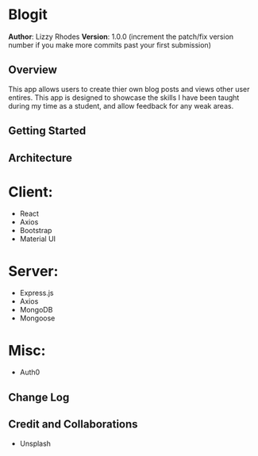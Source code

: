 # Blogit

**Author**: Lizzy Rhodes
**Version**: 1.0.0 (increment the patch/fix version number if you make more commits past your first submission)

## Overview
This app allows users to create thier own blog posts and views other user entires. This app is designed to showcase the skills I have been taught during my time as a student, and allow feedback for any weak areas.
<!-- Provide a high level overview of what this application is and why you are building it, beyond the fact that it's an assignment for this class. (i.e. What's your problem domain?) -->

## Getting Started
<!-- What are the steps that a user must take in order to build this app on their own machine and get it running? -->


## Architecture
<!-- Provide a detailed description of the application design. What technologies (languages, libraries, etc) you're using, and any other relevant design information. -->
# Client:
- React
- Axios
- Bootstrap
- Material UI 

# Server:
- Express.js
- Axios
- MongoDB
- Mongoose

# Misc:
- Auth0


## Change Log
<!-- Use this area to document the iterative changes made to your application as each feature is successfully implemented. Use time stamps. Here's an example:

01-01-2001 4:59pm - Application now has a fully-functional express server, with a GET route for the location resource. -->

## Credit and Collaborations
<!-- Give credit (and a link) to other people or resources that helped you build this application. -->
- Unsplash
